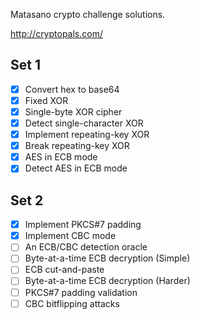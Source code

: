 Matasano crypto challenge solutions.

http://cryptopals.com/

## Set 1

  - [X] Convert hex to base64
  - [X] Fixed XOR
  - [X] Single-byte XOR cipher
  - [X] Detect single-character XOR
  - [X] Implement repeating-key XOR
  - [X] Break repeating-key XOR
  - [X] AES in ECB mode
  - [X] Detect AES in ECB mode

## Set 2

  - [X] Implement PKCS#7 padding
  - [X] Implement CBC mode
  - [ ] An ECB/CBC detection oracle
  - [ ] Byte-at-a-time ECB decryption (Simple)
  - [ ] ECB cut-and-paste
  - [ ] Byte-at-a-time ECB decryption (Harder)
  - [ ] PKCS#7 padding validation
  - [ ] CBC bitflipping attacks
